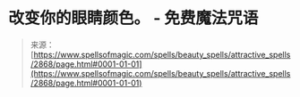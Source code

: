<!--yml

category: 未分类

date: 2024-06-12 18:36:34

-->

# 改变你的眼睛颜色。 - 免费魔法咒语

> 来源：[https://www.spellsofmagic.com/spells/beauty_spells/attractive_spells/2868/page.html#0001-01-01](https://www.spellsofmagic.com/spells/beauty_spells/attractive_spells/2868/page.html#0001-01-01)
